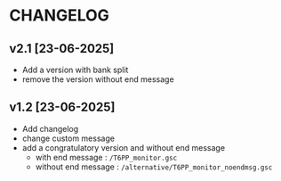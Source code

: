 # CHANGELOG

## v2.1 [23-06-2025]
- Add a version with bank split
- remove the version without end message

## v1.2 [23-06-2025]
- Add changelog
- change custom message
- add a congratulatory version and without end message
    - with end message : ``/T6PP_monitor.gsc``
    - without end message : ``/alternative/T6PP_monitor_noendmsg.gsc``